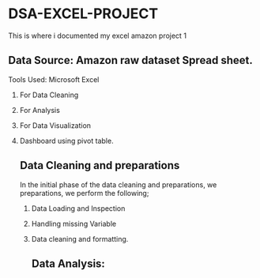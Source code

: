 # DSA-EXCEL-PROJECT
This is where i documented my excel amazon project 1
## Data Source: Amazon raw dataset Spread sheet.

Tools Used:
Microsoft Excel
1. For Data Cleaning
2. For Analysis
3. For Data Visualization
4. Dashboard using pivot table.

   ## Data Cleaning and preparations
   In the initial phase of the data cleaning and preparations, we preparations, we perform the following;
   1. Data Loading and Inspection
   2. Handling missing Variable
   3. Data cleaning and formatting.
  
      ## Data Analysis:
      

